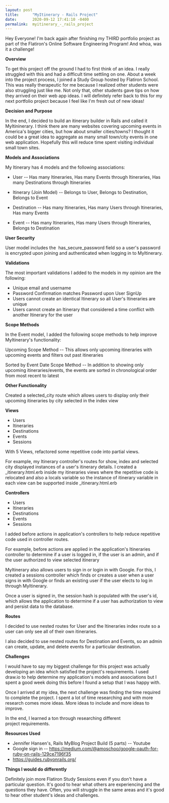 ```yaml
---
layout: post
title:      "MyItinerary - Rails Project"
date:       2020-09-12 17:41:10 -0400
permalink:  myitinerary_-_rails_project
---
```



Hey Everyone! I'm back again after finishing my THIRD portfolio project as part of the Flatiron's Online Software Engineering Program! And whoa, was it a challenge!

**Overview**

To get this project off the ground I had to first think of an idea. I really struggled with this and had a difficult time settling on one. About a week into the project process, I joined a Study Group hosted by Flatiron School. This was really therapeutic for me because I realized other students were also struggling just like me. Not only that, other students gave tips on how they arrived on their web app ideas. I will definitely refer back to this for my next portfolio project because I feel like I'm fresh out of new ideas!

**Decision and Purpose**

In the end, I decided to build an itinerary builder in Rails and called it MyItininerary. I think there are many websites covering upcoming events in America's bigger cities, but how about smaller cities/towns? I thought it could be a great idea to aggregate as many small town/city events in one web application. Hopefully this will reduce time spent visiting individual small town sites.

**Models and Associations**

My Itinerary has 4 models and the following associations:

* User -- Has many Itineraries, Has many Events through Itineraries, Has many Destinations through Itineraries

* Itinerary (Join Model) -- Belongs to User, Belongs to Destination, Belongs to Event

* Destination -- Has many Itineraries, Has many Users through Itineraries, Has many Events

* Event -- Has many Itineraries, Has many Users through Itineraries, Belongs to Destination

**User Security**

User model includes the  has_secure_password field so a user's password is encrypted upon joining and authenticated when logging in to MyItinerary.

**Validations**

The most important validations I added to the models in my opinion are the following:

* Unique email and username
* Password Confirmation matches Password upon User SignUp
* Users cannot create an identical Itinerary so all User's Itineraries are unique
* Users cannot create an Itinerary that considered a time conflict with another Itinerary for the user

**Scope Methods** 

In the Event model, I added the following scope methods to help improve MyItinerary's functionality:

Upcoming Scope Method -- This allows only upcoming itineraries with upcoming events and filters out past itineraries

Sorted by Event Date Scope Method -- In addition to showing only upcoming itineraries/events, the events are sorted in chronological order from most recent to latest

**Other Functionality**

Created a selected_city route which allows users to display only their upcoming itineraries by city selected in the index view

**Views**

* Users
* Itineraries
* Destinations
* Events
* Sessions

With 5 Views, refactored some repetitive code into partial views.

For example, my Itinerary controller's routes for show, index and selected city displayed instances of a user's itinerary details. I created a _itinerary.html.erb inside my itineraries views where the repetitive code is relocated and also a locals variable so the instance of itinerary variable in each view can be supported inside _itinerary.html.erb

**Controllers**

* Users
* Itineraries
* Destinations
* Events
* Sessions

I added before actions in application's controllers to help reduce repetitive code used in controller routes.

For example, before actions are applied in the application's Itineraries controller to determine if a user is logged in, if the user is an admin, and if the user authorized to view selected itinerary

MyItinerary also allows users to sign in or login in with Google. For this, I created a sessions controller which finds or creates a user when a user signs in with Google or finds an existing user if the user elects to log in through MyItinerary.

Once a user is signed in, the session hash is populated with the user's id, which allows the application to determine if a user has authorization to view and persist data to the database.

**Routes**

I decided to use nested routes for User and the Itineraries index route so a user can only see all of their own itineraries. 

I also decided to use nested routes for Destination and Events, so an admin can create, update, and delete events for a particular destination.

**Challenges**

I would have to say my biggest challenge for this project was actually developing an idea which satisfied the project's requirements. I used draw.io to help determine my application's models and associations but I spent a good week doing this before I found a setup that I was happy with.

Once I arrived at my idea, the next challenge was finding the time required to complete the project. I spent a lot of time researching and with more research comes more ideas. More ideas to include and more ideas to improve.

In the end, I learned a ton through researching different project requirements. 

**Resources Used**

* Jennifer Hansen's, Rails MyBlog Project Build (5 parts) -- Youtube 
* Google sign in -- https://medium.com/@amoschoo/google-oauth-for-ruby-on-rails-129ce7196f35
* https://guides.rubyonrails.org/


**Things I would do differently**

Definitely join more Flatiron Study Sessions even if you don't have a particular question. It's good to hear what others are experiencing and the questions they have. Often, you will struggle in the same areas and it's good to hear other student's ideas and challenges.
